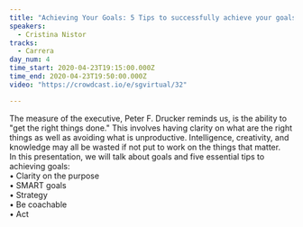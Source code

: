 ```yaml
---
title: "Achieving Your Goals: 5 Tips to successfully achieve your goals"
speakers:
  - Cristina Nistor
tracks:
  - Carrera
day_num: 4
time_start: 2020-04-23T19:15:00.000Z
time_end: 2020-04-23T19:50:00.000Z
video: "https://crowdcast.io/e/sgvirtual/32"

---
```

The measure of the executive, Peter F. Drucker reminds us, is the ability to "get the right things done." This involves having clarity on what are the right things as well as avoiding what is unproductive. Intelligence, creativity, and knowledge may all be wasted if not put to work on the things that matter.\
In this presentation, we will talk about goals and five essential tips to achieving goals:\
• Clarity on the purpose\
• SMART goals\
• Strategy\
• Be coachable\
• Act